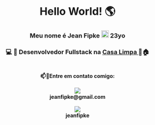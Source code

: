 <h1 align=center> <strong> Hello World! 🌎  </h1>

<h3 align=center> <strong> Meu nome é Jean Fipke <img src="https://images.emojiterra.com/twitter/512px/1f1e7-1f1f7.png" width = 20px> 23yo </h3>

<h3 align=center> &#x1F4BB &#x1F680 Desenvolvedor Fullstack na <a href="https://www.linkedin.com/company/casa-limpa-transportes" target="_blank"> Casa Limpa </a> 🚚🏠
</h3>

#

 <p align=center>
    <strong> 📫📱Entre em contato comigo: <br>
        <br>
            <a href="#"><img src="https://img.shields.io/badge/Gmail-D14836?style=for-the-badge&logo=gmail&logoColor=white"></a>
                <br> jeanfipke@gmail.com <br>
                    <br>
    <a href="https://www.linkedin.com/in/jeanfipke/" target="_blank" > <img src="https://img.shields.io/badge/LinkedIn-0077B5?style=for-the-badge&logo=linkedin&logoColor=white"  > </a>  
       <br> jeanfipke

</p>

